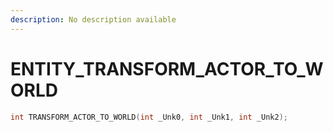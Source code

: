 ```yaml
---
description: No description available 
---
```


# ENTITY\_TRANSFORM_ACTOR_TO_WORLD

```cpp
int TRANSFORM_ACTOR_TO_WORLD(int _Unk0, int _Unk1, int _Unk2);
```